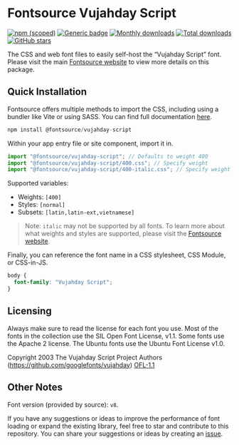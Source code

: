 # Fontsource Vujahday Script

[![npm (scoped)](https://img.shields.io/npm/v/@fontsource/vujahday-script?color=brightgreen)](https://www.npmjs.com/package/@fontsource/vujahday-script) [![Generic badge](https://img.shields.io/badge/fontsource-passing-brightgreen)](https://github.com/fontsource/fontsource) [![Monthly downloads](https://badgen.net/npm/dm/@fontsource/vujahday-script)](https://github.com/fontsource/fontsource) [![Total downloads](https://badgen.net/npm/dt/@fontsource/vujahday-script)](https://github.com/fontsource/fontsource) [![GitHub stars](https://img.shields.io/github/stars/fontsource/fontsource.svg?style=social&label=Star)](https://github.com/fontsource/fontsource/stargazers)

The CSS and web font files to easily self-host the “Vujahday Script” font. Please visit the main [Fontsource website](https://fontsource.org/fonts/vujahday-script) to view more details on this package.

## Quick Installation

Fontsource offers multiple methods to import the CSS, including using a bundler like Vite or using SASS. You can find full documentation [here](https://fontsource.org/docs/getting-started/introduction).

```javascript
npm install @fontsource/vujahday-script
```

Within your app entry file or site component, import it in.

```javascript
import "@fontsource/vujahday-script"; // Defaults to weight 400
import "@fontsource/vujahday-script/400.css"; // Specify weight
import "@fontsource/vujahday-script/400-italic.css"; // Specify weight and style
```

Supported variables:
- Weights: `[400]`
- Styles: `[normal]`
- Subsets: `[latin,latin-ext,vietnamese]`

> Note: `italic` may not be supported by all fonts. To learn more about what weights and styles are supported, please visit the [Fontsource website](https://fontsource.org/fonts/vujahday-script).

Finally, you can reference the font name in a CSS stylesheet, CSS Module, or CSS-in-JS.

```css
body {
  font-family: "Vujahday Script";
}
```

## Licensing
Always make sure to read the license for each font you use. Most of the fonts in the collection use the SIL Open Font License, v1.1. Some fonts use the Apache 2 license. The Ubuntu fonts use the Ubuntu Font License v1.0.

Copyright 2003 The Vujahday Script Project Authors (https://github.com/googlefonts/vujahday)
[OFL-1.1](http://scripts.sil.org/OFL)

## Other Notes
Font version (provided by source): `v8`.

If you have any suggestions or ideas to improve the performance of font loading or expand the existing library, feel free to star and contribute to this repository. You can share your suggestions or ideas by creating an [issue](https://github.com/fontsource/fontsource/issues).